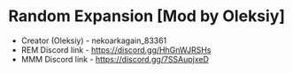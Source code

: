 # Random Expansion [Mod by Oleksiy]
- Creator (Oleksiy) - nekoarkagain_83361
- REM Discord link - https://discord.gg/HhGnWJRSHs
- MMM Discord link - https://discord.gg/7SSAupjxeD
